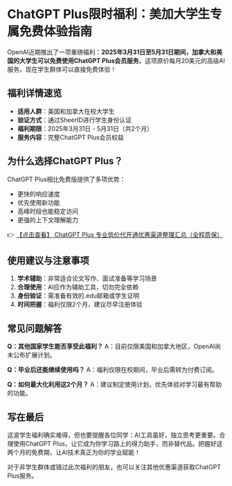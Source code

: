# ChatGPT Plus限时福利：美加大学生专属免费体验指南

OpenAI近期推出了一项重磅福利：**2025年3月31日至5月31日期间，加拿大和美国的大学生可以免费使用ChatGPT Plus会员服务**。这项原价每月20美元的高级AI服务，现在学生群体可以直接免费体验！

## 福利详情速览

- **适用人群**：美国和加拿大在校大学生
- **验证方式**：通过SheerID进行学生身份认证
- **福利期限**：2025年3月31日 - 5月31日（共2个月）
- **服务内容**：完整ChatGPT Plus会员权益

## 为什么选择ChatGPT Plus？

ChatGPT Plus相比免费版提供了多项优势：
- 更快的响应速度
- 优先使用新功能
- 高峰时段也能稳定访问
- 更强的上下文理解能力

👉 [【点击查看】 ChatGPT Plus 专业低价代开通优惠渠道整理汇总（全程质保）](https://bit.ly/DaiKai)

## 使用建议与注意事项

1. **学术辅助**：非常适合论文写作、面试准备等学习场景
2. **合理使用**：AI应作为辅助工具，切勿完全依赖
3. **身份验证**：需准备有效的.edu邮箱或学生证明
4. **时间把握**：福利仅限2个月，建议尽早注册体验

## 常见问题解答

**Q：其他国家学生能否享受此福利？**
A：目前仅限美国和加拿大地区，OpenAI尚未公布扩展计划。

**Q：毕业后还能继续使用吗？**
A：福利仅限在校期间，毕业后需转为付费订阅。

**Q：如何最大化利用这2个月？**
A：建议制定使用计划，优先体验对学习最有帮助的功能。

## 写在最后

这波学生福利确实难得，但也要提醒各位同学：AI工具虽好，独立思考更重要。合理使用ChatGPT Plus，让它成为你学习路上的得力助手，而非替代品。把握好这两个月的免费期，让AI技术真正为你的学业赋能！

对于非学生群体或错过此次福利的朋友，也可以关注其他优惠渠道获取ChatGPT Plus服务。